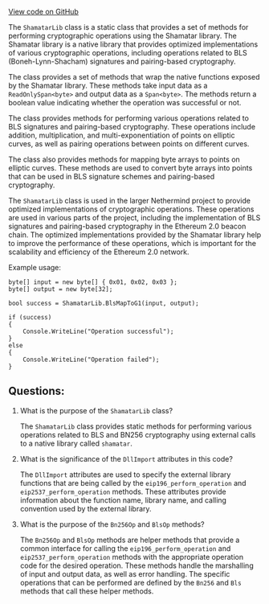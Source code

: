 [View code on GitHub](https://github.com/NethermindEth/nethermind/src/Nethermind/Nethermind.Crypto/ShamatarLib.cs)

The `ShamatarLib` class is a static class that provides a set of methods for performing cryptographic operations using the Shamatar library. The Shamatar library is a native library that provides optimized implementations of various cryptographic operations, including operations related to BLS (Boneh-Lynn-Shacham) signatures and pairing-based cryptography.

The class provides a set of methods that wrap the native functions exposed by the Shamatar library. These methods take input data as a `ReadOnlySpan<byte>` and output data as a `Span<byte>`. The methods return a boolean value indicating whether the operation was successful or not.

The class provides methods for performing various operations related to BLS signatures and pairing-based cryptography. These operations include addition, multiplication, and multi-exponentiation of points on elliptic curves, as well as pairing operations between points on different curves.

The class also provides methods for mapping byte arrays to points on elliptic curves. These methods are used to convert byte arrays into points that can be used in BLS signature schemes and pairing-based cryptography.

The `ShamatarLib` class is used in the larger Nethermind project to provide optimized implementations of cryptographic operations. These operations are used in various parts of the project, including the implementation of BLS signatures and pairing-based cryptography in the Ethereum 2.0 beacon chain. The optimized implementations provided by the Shamatar library help to improve the performance of these operations, which is important for the scalability and efficiency of the Ethereum 2.0 network. 

Example usage:

```
byte[] input = new byte[] { 0x01, 0x02, 0x03 };
byte[] output = new byte[32];

bool success = ShamatarLib.BlsMapToG1(input, output);

if (success)
{
    Console.WriteLine("Operation successful");
}
else
{
    Console.WriteLine("Operation failed");
}
```
## Questions: 
 1. What is the purpose of the `ShamatarLib` class?
    
    The `ShamatarLib` class provides static methods for performing various operations related to BLS and BN256 cryptography using external calls to a native library called `shamatar`.

2. What is the significance of the `DllImport` attributes in this code?
    
    The `DllImport` attributes are used to specify the external library functions that are being called by the `eip196_perform_operation` and `eip2537_perform_operation` methods. These attributes provide information about the function name, library name, and calling convention used by the external library.

3. What is the purpose of the `Bn256Op` and `BlsOp` methods?
    
    The `Bn256Op` and `BlsOp` methods are helper methods that provide a common interface for calling the `eip196_perform_operation` and `eip2537_perform_operation` methods with the appropriate operation code for the desired operation. These methods handle the marshalling of input and output data, as well as error handling. The specific operations that can be performed are defined by the `Bn256` and `Bls` methods that call these helper methods.